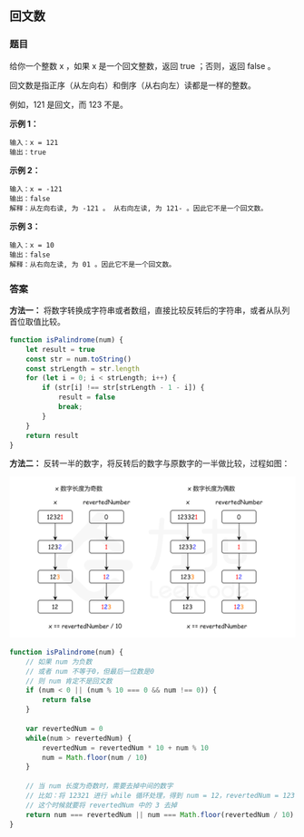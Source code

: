 ## 回文数

### 题目

给你一个整数 x ，如果 x 是一个回文整数，返回 true ；否则，返回 false 。

回文数是指正序（从左向右）和倒序（从右向左）读都是一样的整数。

例如，121 是回文，而 123 不是。

**示例 1：**

```
输入：x = 121
输出：true
```

**示例 2：**

```
输入：x = -121
输出：false
解释：从左向右读, 为 -121 。 从右向左读, 为 121- 。因此它不是一个回文数。
```

**示例 3：**

```
输入：x = 10
输出：false
解释：从右向左读, 为 01 。因此它不是一个回文数。
```

### 答案

**方法一：** 将数字转换成字符串或者数组，直接比较反转后的字符串，或者从队列首位取值比较。

```javascript
function isPalindrome(num) {
    let result = true
    const str = num.toString()
    const strLength = str.length
    for (let i = 0; i < strLength; i++) {
        if (str[i] !== str[strLength - 1 - i]) {
            result = false
            break;
        }
    }
    return result
}
```

**方法二：** 反转一半的数字，将反转后的数字与原数字的一半做比较，过程如图：

![回文数数学图解](./images/%E5%9B%9E%E6%96%87%E6%95%B0.png)

```javascript
function isPalindrome(num) {
    // 如果 num 为负数
    // 或者 num 不等于0，但最后一位数是0
    // 则 num 肯定不是回文数
    if (num < 0 || (num % 10 === 0 && num !== 0)) {
        return false
    }

    var revertedNum = 0
    while(num > revertedNum) {
        revertedNum = revertedNum * 10 + num % 10
        num = Math.floor(num / 10)
    }

    // 当 num 长度为奇数时，需要去掉中间的数字
    // 比如：将 12321 进行 while 循环处理，得到 num = 12，revertedNum = 123
    // 这个时候就要将 revertedNum 中的 3 去掉
    return num === revertedNum || num === Math.floor(revertedNum / 10)
}
```
